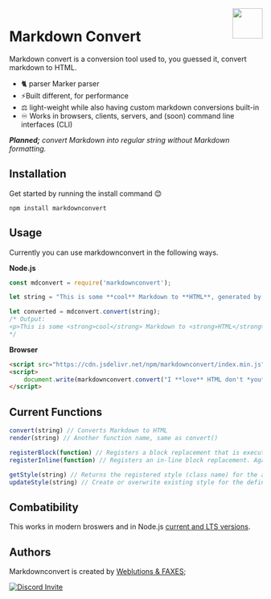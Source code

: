 <a href="https://github.com/FAXES/markdownconvert">
  <img width="60px" height="60px" src="https://weblutions.com/i/sevyTO.png" align="right" />
</a>

# Markdown Convert

Markdown convert is a conversion tool used to, you guessed it, convert markdown to HTML.

- 🐈 parser Marker parser
- ⚡Built different, for performance
- ⚖️ light-weight while also having custom markdown conversions built-in
- ♾️ Works in browsers, clients, servers, and (soon) command line interfaces (CLI)

***Planned;** convert Markdown into regular string without Markdown formatting.*

## Installation
Get started by running the install command 😊
```
npm install markdownconvert
```

## Usage
Currently you can use markdownconvert in the following ways.

**Node.js**
```js
const mdconvert = require('markdownconvert');

let string = "This is some **cool** Markdown to **HTML**, generated by `markdownconvert` for ~~me~~ you.";

let converted = mdconvert.convert(string);
/* Output:
<p>This is some <strong>cool</strong> Markdown to <strong>HTML</strong>, generated by <code>markdownconvert</code> for <s>me</s> you.</p>
*/
```

**Browser**
```html
<script src="https://cdn.jsdelivr.net/npm/markdownconvert/index.min.js"></script>
<script>
    document.write(markdownconvert.convert("I **love** HTML don't *you*?"))
</script>
```

## Current Functions
```js
convert(string) // Converts Markdown to HTML
render(string) // Another function name, same as convert()

registerBlock(function) // Registers a block replacement that is executed, good for custom addons
registerInline(function) // Registers an in-line block replacement. Again, good for custom addons

getStyle(string) // Returns the registered style (class name) for the associated element
updateStyle(string) // Create or overwrite existing style for the defined element
```

## Combatibility

This works in modern broswers and in Node.js [current and LTS versions](https://nodejs.org/en/about/releases/).

## Authors
Markdownconvert is created by [Weblutions & FAXES](https://weblutions.com);

<a href="https://discord.gg/faxes" target="_blank">
    <img alt="Discord Invite" src="https://api.weblutions.com/discord/invite/faxes/light">
</a>